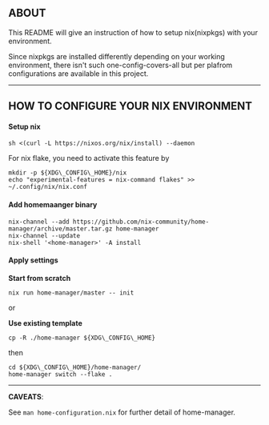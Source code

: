 ## ABOUT

This README will give an instruction of how to setup nix(nixpkgs) with your environment.

Since nixpkgs are installed differently depending on your working environment, there isn't such one-config-covers-all but per plafrom configurations are available in this project.

---

## HOW TO CONFIGURE YOUR NIX ENVIRONMENT

#### Setup nix

```
sh <(curl -L https://nixos.org/nix/install) --daemon
```

For nix flake, you need to activate this feature by

```
mkdir -p ${XDG\_CONFIG\_HOME}/nix
echo "experimental-features = nix-command flakes" >> ~/.config/nix/nix.conf
```

#### Add homemaanger binary

```
nix-channel --add https://github.com/nix-community/home-manager/archive/master.tar.gz home-manager
nix-channel --update
nix-shell '<home-manager>' -A install
```

#### Apply settings

**Start from scratch**
```
nix run home-manager/master -- init
```

or

**Use existing template**
```
cp -R ./home-manager ${XDG\_CONFIG\_HOME}
```

then

```
cd ${XDG\_CONFIG\_HOME}/home-manager/
home-manager switch --flake .
```

---

**CAVEATS**:

See `man home-configuration.nix` for further detail of home-manager.
